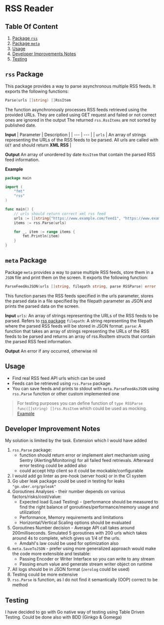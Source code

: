 # RSS Reader

## Table Of Content
1. [Package `rss`](#rss-package)
2. [Package `meta`](#meta-package)
3. [Usage](#usage)
4. [Developer Improvements Notes](#developer-improvement-notes)
5. [Testing](#testing)

## `rss` Package
This package provides a way to parse asynchronous multiple RSS feeds. It exports the following functions:

```go
Parse(urls []string) []RssItem
```
The function asynchronously processes RSS feeds retrieved using the provided URLs.
They are called using GET request and failed or not correct ones are ignored in the output
The returned `rss.RssItems` are not sorted by published date.

**Input**
| Parameter | Description |
| --- | --- |
| `urls` | An array of strings representing the URLs of the RSS feeds to be parsed. All urls are called with `GET` and should return **XML RSS** | 

**Output**
An array of unordered by date `RssItem` that contain the parsed RSS feed information.

**Example**
```go
package main

import (
	"fmt"
	"rss"
)

func main() {
	// urls should return correct xml rss feed
	urls := []string{"https://www.example.com/feed1", "https://www.example.com/feed2"}
	items := rss.Parse(urls)

	for _, item := range items {
		fmt.Println(item)
	}
}
```

## `meta` Package
Package `meta` provides a way to parse multiple RSS feeds, store them in a `JSON` file and print them on the screen. It exports the following function:

```go
ParseFeedAsJSON(urls []string, filepath string, parse RSSParse) error
```
This function parses the RSS feeds specified in the urls parameter, stores the parsed data in a file specified by the filepath parameter as JSON and prints the parsed data on the screen.

**Input**
`urls`: An array of strings representing the URLs of the RSS feeds to be parsed. Refers to [rss package](#rss-package)
`filepath`: A string representing the filepath where the parsed RSS feeds will be stored in JSON format.
`parse`: A function that takes an array of strings representing the URLs of the RSS feeds to be parsed and returns an array of rss.RssItem structs that contain the parsed RSS feed information.

**Output**
An error if any occurred, otherwise nil

## Usage
- Find real RSS feed API urls which can be used
- Feeds can be retrieved using `rss.Parse` package
- You can save feeds and prints to stdout with `meta.ParseFeedAsJSON` using `rss.Parse` function or other custom implemented one 
>For testing purposes you can define function of `type RSSParse func([]string) []rss.RssItem` which could be used as mocking. [Example](pkg/meta/meta_test.go)

## Developer Improvement Notes
My solution is limited by the task. Extension which I would have added 
1. `rss.Parse` package: 
   - function should return error or implement alert mechanism using Sentry (Alerting/Monitoring) for all failed feed retrievals. Afterward error testing could be added also
   - could accept http client so it could be mockable/configurable
2. I would add go linter as pre-hook (server hook) or in the CI system
3. Go uber leak package could be used in testing for leaks `"go.uber.org/goleak"`
4. Goroutines Analyses - their number depends on various factors/risks/cost/value:
   - Expected load (Load Testing) - (performance should be measured to find the right balance of goroutines/performance/memory usage and utilization)
   - Performance, Memory requirements and limitations
   - Horizontal/Vertical Scaling options should be evaluated
5. Goroutines Number decision - Average API call takes around 200milliseconds. Simulated 5 goroutines with 200 urls which takes around 4s to complete, which gives us 1/4 of the urls.
   - Amdahl's law could be used for optimization also
6. `meta.SaveToJSON` - prefer using more generalized approach would make the code more extensible and testable:
   - Passing Encoder or Writer Interface so you can write to any stream
   - Passing enum value and generate stream writer object on runtime
7. All logs should be in JSON format (`zerolog` could be used)
8. Testing could be more extensive
9. `rss.Parse` is function, as I do not find it semantically (OOP) correct to be method


## Testing
I have decided to go with Go native way of testing using Table Driven Testing. Could be done also with BDD (Ginkgo & Gomega)

